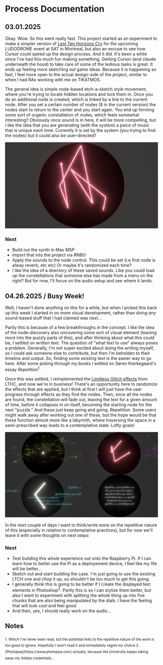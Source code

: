 # Process Documentation

## 03.01.2025

Okay. Wow. So this went really fast. This project started as an experiment to make a simpler version of [Lest Ten Horizons Cry](http://www.mouseandthebillionaire.com/lthc) for the upcoming LUDODROME event at SAT in Montreal, but also an excuse to see how Cursor could speed up the design process. And it did. It's been a while since I've had this much fun making something. Getting Cursor (and claude underneath the hood) to take care of some of the tedious tasks is great. It ends up feeling more sketching out game ideas. Because it is happening so fast, I feel more open to the actual design-side of the project, similar to when I had RAs working with me on TIKATMOS.

The general idea is simple node-based etch-a-sketch style movement, where you're trying to locate hidden locations and lock them in. Once you do an additional node is created, which is linked by a line to the current node. After you set a certain number of nodes (8 in the current version) the nodes start to return to the center and you start again. You end up forming some sort of organic constallation of nodes, which feels somewhat interesting? Obviously once sound is in here, it will be more compelling, but I like the idea that you are generating (with the system) a piece of music that is unique each time. Currently it is set by the system (you trying to find the nodes) but it could also be user-directed?

![First Version](../Media/version1.png)

### Next
- Build out the synth in Max MSP
- Import that into the project via RNBO
- Apply the sounds to the node control. This could be set (i.e first node is alway reverb, etc etc) Or maybe it's randomized each time?
- I like the idea of a directory of these saved sounds. Like you could load up the constellations that someone else has made from a menu on the right? But for now, I'll focus on the audio setup and see where it lands.

## 04.26.2025 / Busy Week!

Well, I haven't done anything on this for a while, but when I picked this back up this week I started in on more visual development, rather than doing _any_ sound-based stuff that I had claimed was next...

Partly this is because of a few breakthroughs in the concept. I like the idea of the node-discovery also uncovering some sort of visual element (leaning more into the puzzly parts of this), and after thinking about what this could be, I settled on written text. The question of "what text to use" always poses a problem. Generally, I'm not super excited about doing the writing myself, so I could ask someone else to contribute, but then I'm beholden to their timeline and output. So, finding some existing text is the easier way to go here. After some poking through my books I settled on Søren Kierkegaard's essay _Repetition_<sup>1</sup>.

Once this was settled, I reimplemented the [Limitless Glitch effects](https://assetstore.unity.com/packages/vfx/shaders/fullscreen-camera-effects/limitless-glitch-effects-148376?srsltid=AfmBOor-sppCFB5z007HNQx33WPLM5vBqByanMQqWdjI12ZStOuWoeTy) from LTHC, and now we're in business! There's an opportunity here to randomize the effects that are applied, but I think at first I will just have the user progress through effects as they find the nodes. Then, once all the nodes are found, the constellation will fade out, leaving the text for a given amount of time, before it collapses in on itself, becoming the starting node for the next "puzzle." And these just keep going and going. Repetition. Some users might walk away after working out one of these, but the hope would be that these function almost more like a labyrinth, where traversing the space in a semi-prescribed way leads to a contemplative state. Lofty goals!

![Second Version](../Media/version2.jpg)

In the next couple of days I want to think/write more on the repetitive nature of this (especially in relation to contemplative practices), but for now we'll leave it with some thoughts on next steps:

### Next
- Test building this whole experience out onto the Raspberry Pi. If I can learn how to better use the Pi as a deployement device, I feel like my life will be better...
- Sketch out and start building the case. I'm just going to use the existing LTCH one and chop it up, so shouldn't be too much to get this going.
- I generally think this is going to be better if I create the displayed text elements in Photoshop<sup>2</sup>. Partly this is so I can stylize them better, but also I want to experiment with splitting the whole thing up into five chunks that are _also_ being manipulated by the dials. I have the feeling that will look cool and feel good.
- And then, yes, I should really work on the audio...
  

## Notes

<sub>
1. Which I've never even read, but the potential links to the repetitive nature of the work is too good to ignore. Hopefully I won't read it and immediately regret my choice
2. [Photopea](https://www.photopea.com) actually, because the University keeps taking away my Adobe credentials...
</sub>












